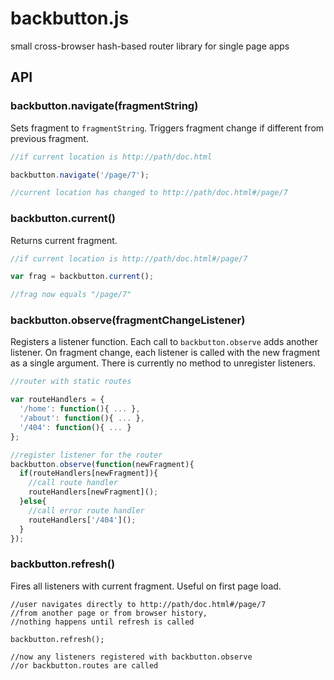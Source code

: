 # backbutton.js
small cross-browser hash-based router library for single page apps

## API

### backbutton.navigate(fragmentString)

Sets fragment to `fragmentString`. Triggers fragment change if different from previous fragment.

```javascript
//if current location is http://path/doc.html

backbutton.navigate('/page/7');

//current location has changed to http://path/doc.html#/page/7
```

### backbutton.current()

Returns current fragment.

```javascript
//if current location is http://path/doc.html#/page/7

var frag = backbutton.current();

//frag now equals "/page/7"
```

### backbutton.observe(fragmentChangeListener)

Registers a listener function. Each call to `backbutton.observe` adds another listener. On fragment change, each listener is called with the new fragment as a single argument. There is currently no method to unregister listeners.

```javascript
//router with static routes

var routeHandlers = {
  '/home': function(){ ... },
  '/about': function(){ ... },
  '/404': function(){ ... }
};

//register listener for the router
backbutton.observe(function(newFragment){
  if(routeHandlers[newFragment]){
    //call route handler
    routeHandlers[newFragment]();
  }else{
    //call error route handler
    routeHandlers['/404']();
  }
});
```

### backbutton.refresh()

Fires all listeners with current fragment. Useful on first page load.

```
//user navigates directly to http://path/doc.html#/page/7
//from another page or from browser history,
//nothing happens until refresh is called

backbutton.refresh();

//now any listeners registered with backbutton.observe
//or backbutton.routes are called
```
